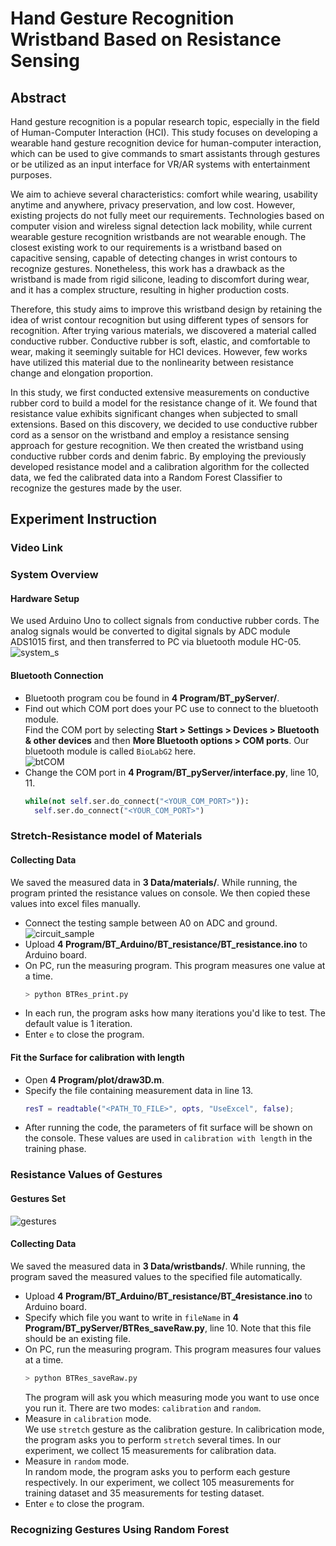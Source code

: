 # Hand Gesture Recognition Wristband Based on Resistance Sensing
## Abstract
Hand gesture recognition is a popular research topic, especially in the field of Human-Computer Interaction (HCI). This study focuses on developing a wearable hand gesture recognition device for human-computer interaction, which can be used to give commands to smart assistants through gestures or be utilized as an input interface for VR/AR systems with entertainment purposes.  

We aim to achieve several characteristics: comfort while wearing, usability anytime and anywhere, privacy preservation, and low cost. However, existing projects do not fully meet our requirements. Technologies based on computer vision and wireless signal detection lack mobility, while current wearable gesture recognition wristbands are not wearable enough. The closest existing work to our requirements is a wristband based on capacitive sensing, capable of detecting changes in wrist contours to recognize gestures. Nonetheless, this work has a drawback as the wristband is made from rigid silicone, leading to discomfort during wear, and it has a complex structure, resulting in higher production costs.  
 
Therefore, this study aims to improve this wristband design by retaining the idea of wrist contour recognition but using different types of sensors for recognition. After trying various materials, we discovered a material called conductive rubber. Conductive rubber is soft, elastic, and comfortable to wear, making it seemingly suitable for HCI devices. However, few works have utilized this material due to the nonlinearity between resistance change and elongation proportion.  

In this study, we first conducted extensive measurements on conductive rubber cord to build a model for the resistance change of it. We found that resistance value exhibits significant changes when subjected to small extensions. Based on this discovery, we decided to use conductive rubber cord as a sensor on the wristband and employ a resistance sensing approach for gesture recognition. We then created the wristband using conductive rubber cords and denim fabric. By employing the previously developed resistance model and a calibration algorithm for the collected data, we fed the calibrated data into a Random Forest Classifier to recognize the gestures made by the user.
## Experiment Instruction
### Video Link
### System Overview   
#### Hardware Setup
We used Arduino Uno to collect signals from conductive rubber cords. The analog signals would be converted to digital signals by ADC module ADS1015 first, and then transferred to PC via bluetooth module HC-05.  
![system_s](https://github.com/ban9975/Thesis/assets/55187987/2b7a6970-4ab9-4a81-9c34-197958233fa6)
#### Bluetooth Connection  
* Bluetooth program cou be found in **4 Program/BT_pyServer/**.  
* Find out which COM port does your PC use to connect to the bluetooth module.  
  Find the COM port by selecting **Start > Settings > Devices > Bluetooth & other devices** and then **More Bluetooth options > COM ports**. Our bluetooth module is called `BioLabG2` here.  
  ![btCOM](https://github.com/ban9975/Thesis/assets/55187987/8a3abade-cf5e-41eb-8abc-b69b76737acb)
* Change the COM port in **4 Program/BT_pyServer/interface.py**, line 10, 11.
  ```python
  while(not self.ser.do_connect("<YOUR_COM_PORT>")):
    self.ser.do_connect("<YOUR_COM_PORT>")
  ```
### Stretch-Resistance model of Materials
#### Collecting Data
We saved the measured data in **3 Data/materials/**. While running, the program printed the resistance values on console. We then copied these values into excel files manually.  
* Connect the testing sample between A0 on ADC and ground.  
  ![circuit_sample](https://github.com/ban9975/Thesis/assets/55187987/5d4a4e1b-4807-4420-b676-9e12acc4c3ca)
* Upload **4 Program/BT_Arduino/BT_resistance/BT_resistance.ino** to Arduino board.
* On PC, run the measuring program. This program measures one value at a time.  
  ```bash
  > python BTRes_print.py
  ```
* In each run, the program asks how many iterations you'd like to test. The default value is 1 iteration.  
* Enter `e` to close the program.  
#### Fit the Surface for **calibration with length**
* Open **4 Program/plot/draw3D.m**.
* Specify the file containing measurement data in line 13.
  ```Matlab
  resT = readtable("<PATH_TO_FILE>", opts, "UseExcel", false);
  ```
* After running the code, the parameters of fit surface will be shown on the console. These values are used in `calibration with length` in the training phase.
### Resistance Values of Gestures
#### Gestures Set
![gestures](https://github.com/ban9975/Thesis/assets/55187987/685aa1ff-0447-476d-bf9d-69ab3b50d990)  
#### Collecting Data
We saved the measured data in **3 Data/wristbands/**. While running, the program saved the measured values to the specified file automatically.
* Upload **4 Program/BT_Arduino/BT_resistance/BT_4resistance.ino** to Arduino board.
* Specify which file you want to write in `fileName` in **4 Program/BT_pyServer/BTRes_saveRaw.py**, line 10. Note that this file should be an existing file.  
* On PC, run the measuring program. This program measures four values at a time.  
  ```bash
  > python BTRes_saveRaw.py
  ```
  The program will ask you which measuring mode you want to use once you run it. There are two modes: `calibration` and `random`.
 *  Measure in `calibration` mode.  
    We use `stretch` gesture as the calibration gesture. In calibrication mode, the program asks you to perform `stretch` several times. In our experiment, we collect 15 measurements for calibration data.  
 *  Measure in `random` mode.  
    In random mode, the program asks you to perform each gesture respectively. In our experiment, we collect 105 measurements for training dataset and 35 measurements for testing dataset.  
 * Enter `e` to close the program.
### Recognizing Gestures Using Random Forest
